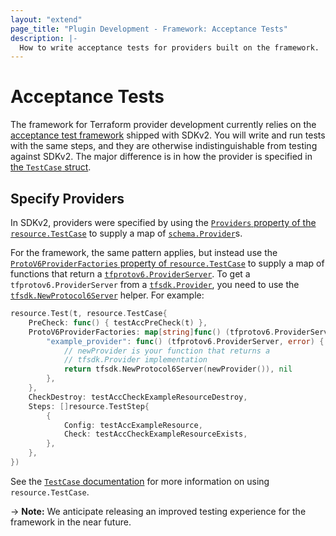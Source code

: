 ```yaml
---
layout: "extend"
page_title: "Plugin Development - Framework: Acceptance Tests"
description: |-
  How to write acceptance tests for providers built on the framework.
---
```


# Acceptance Tests

The framework for Terraform provider development currently relies on the
[acceptance test framework](/docs/extend/testing/acceptance-tests/index.html)
shipped with SDKv2. You will write and run tests with the same steps, and they
are otherwise indistinguishable from testing against SDKv2.  The major
difference is in how the provider is specified in [the `TestCase`
struct](/docs/extend/testing/acceptance-tests/testcase.html).

## Specify Providers

In SDKv2, providers were specified by using the [`Providers` property of the
`resource.TestCase`](https://pkg.go.dev/github.com/hashicorp/terraform-plugin-sdk/v2/helper/resource#TestCase.Providers) to supply a map of
[`schema.Provider`](https://pkg.go.dev/github.com/hashicorp/terraform-plugin-sdk/v2/helper/schema/#Provider)s.

For the framework, the same pattern applies, but instead use the
[`ProtoV6ProviderFactories` property of
`resource.TestCase`](https://pkg.go.dev/github.com/hashicorp/terraform-plugin-sdk/v2/helper/resource#TestCase.ProtoV6ProviderFactories)
to supply a map of functions that return a
[`tfprotov6.ProviderServer`](https://pkg.go.dev/github.com/hashicorp/terraform-plugin-go/tfprotov6/#ProviderServer).
To get a `tfprotov6.ProviderServer` from a
[`tfsdk.Provider`](https://pkg.go.dev/github.com/hashicorp/terraform-plugin-framework/tfsdk#Provider),
you need to use the
[`tfsdk.NewProtocol6Server`](https://pkg.go.dev/github.com/hashicorp/terraform-plugin-framework/tfsdk#NewProtocol6Server)
helper. For example:

```go
resource.Test(t, resource.TestCase{
	PreCheck: func() { testAccPreCheck(t) },
	ProtoV6ProviderFactories: map[string]func() (tfprotov6.ProviderServer, error) {
		"example_provider": func() (tfprotov6.ProviderServer, error) {
			// newProvider is your function that returns a
			// tfsdk.Provider implementation
			return tfsdk.NewProtocol6Server(newProvider()), nil
		},
	},
	CheckDestroy: testAccCheckExampleResourceDestroy,
	Steps: []resource.TestStep{
		{
			Config: testAccExampleResource,
			Check: testAccCheckExampleResourceExists,
		},
	},
})
```

See the [`TestCase`
documentation](/docs/extend/testing/acceptance-tests/testcase.html) for more
information on using `resource.TestCase`.

-> **Note:** We anticipate releasing an improved testing experience for the
framework in the near future.

